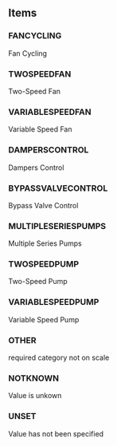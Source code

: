 

<!-- end of short definition -->
## Items

### FANCYCLING
Fan Cycling

### TWOSPEEDFAN
Two-Speed Fan

### VARIABLESPEEDFAN
Variable Speed Fan

### DAMPERSCONTROL
Dampers Control

### BYPASSVALVECONTROL
Bypass Valve Control

### MULTIPLESERIESPUMPS
Multiple Series Pumps

### TWOSPEEDPUMP
Two-Speed Pump

### VARIABLESPEEDPUMP
Variable Speed Pump

### OTHER
required category not on scale

### NOTKNOWN
Value is unkown

### UNSET
Value has not been specified
